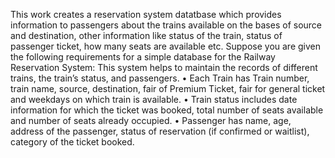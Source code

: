 This work creates a reservation system datatbase which provides
information to passengers about the trains available on the bases of source and destination, other
information like status of the train, status of passenger ticket, how many seats are available etc.
Suppose you are given the following requirements for a simple database for the Railway
Reservation System:
This system helps to maintain the records of different trains, the train’s status, and passengers.
• Each Train has Train number, train name, source, destination, fair of Premium Ticket,
fair for general ticket and weekdays on which train is available.
• Train status includes date information for which the ticket was booked, total number of
seats available and number of seats already occupied.
• Passenger has name, age, address of the passenger, status of reservation (if confirmed or
waitlist), category of the ticket booked.
